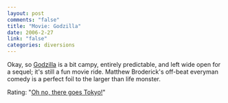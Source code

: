 ```yaml
--- 
layout: post
comments: "false"
title: "Movie: Godzilla"
date: 2006-2-27
link: "false"
categories: diversions
---
```

Okay, so <a href="http://imdb.com/title/tt0120685/" title="Godzilla">Godzilla</a> is a bit campy, entirely predictable, and left wide open for a sequel; it's still a fun movie ride. Matthew Broderick's off-beat everyman comedy is a perfect foil to the larger than life monster.

Rating: "<a href="http://www.sing365.com/music/lyric.nsf/GODZILLA-lyrics-Blue-Oyster-Cult/439EC33DBF214DC848256A1000088535" title="Blue Oyster Cult - Godzilla lyrics">Oh no, there goes Tokyo!</a>"
